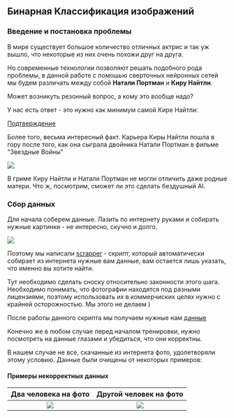 ## Бинарная Классификация изображений

### Введение и постановка проблемы
В мире существует большое количество отличных актрис и так уж вышло, что некоторые из них очень похожи друг на друга.

Но современные технологии позволяют решать подобного рода проблемы, в данной работе с помошью сверточных нейронных сетей мы будем различать между собой **Натали Портман** и **Киру Найтли**.

Может возникуть резонный вопрос, а кому это вообще надо?

У нас есть  ответ - это нужно как минимум самой Кире Найтли: 

[Подтверждение](https://youtu.be/_X3yoBbDEtc?t=5)


Более того, весьма интересный факт. Карьера Киры Найтли пошла в гору после того, как она сыграла двойника Натали Портман в фильме "Звездные Войны"

![](https://v1.popcornnews.ru/k2/news/970/upload/news/711840213099.jpg)

В гриме Киру Найтли и Натали Портман не могли отличить даже родные матери. Что ж, посмотрим, сможет ли это сделать бездушный AI.

### Сбор данных
Для начала соберем данные.
Лазить по интернету руками и собирать нужные картинки - не интересно, скучно и долго.

![](https://miro.medium.com/max/700/1*hWOlRny3IiFDLutlMkn16Q.jpeg)

Поэтому мы написали [scrapper](utils/scrapper.py#L11) - скрипт, который автоматически собирает из интернета нужные вам данные, вам остается лишь указать, что именно вы хотите найти.

Тут необходимо сделать сноску относительно законности этого шага. Необходимо понимать, что фотографии находятся под разными лицензиями, поэтому использовать их в коммерчиских целях нужно с крайней осторожностью. Мы этого не делаем )

После работы данного скрипта мы получаем нужные нам [данные](images)

Конечно же в любом случае перед началом тренировки, нужно посмотреть на данные глазами и убедиться, что они корректны.

В нашем случае не все, скачанные из интернета фото, удолетворяли этому условию. Данные были очищены от некоторых примеров:

#### Примеры некорректных данных
 Два человека на фото     |  Другой человек на фото 
:-------------------------:|:-------------------------:
![](images_for_readme/bad_casess.png)  |  ![](images_for_readme/emma.png)

